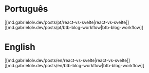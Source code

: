 # Português
[[md.gabrielolv.dev/posts/pt/react-vs-svelte|react-vs-svelte]]
[[md.gabrielolv.dev/posts/pt/btb-blog-workflow|btb-blog-workflow]]

# English
[[md.gabrielolv.dev/posts/en/react-vs-svelte|react-vs-svelte]]
[[md.gabrielolv.dev/posts/en/btb-blog-workflow|btb-blog-workflow]]


